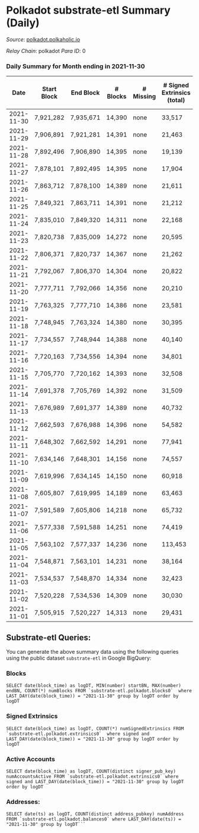 # Polkadot substrate-etl Summary (Daily)

_Source_: [polkadot.polkaholic.io](https://polkadot.polkaholic.io)

*Relay Chain*: polkadot
*Para ID*: 0



### Daily Summary for Month ending in 2021-11-30


| Date | Start Block | End Block | # Blocks | # Missing | # Signed Extrinsics (total) | # Active Accounts | # Addresses with Balances | # Events | # Transfers | # XCM Transfers In | # XCM Transfers Out |
| ---- | ----------- | --------- | -------- | --------- | --------------------------- | ----------------- | ------------------------- | -------- | ----------- | ------------------ | ------------------- |
| 2021-11-30 | 7,921,282 | 7,935,671 | 14,390 | none  | 33,517 | 16,366 | 756,624 | 380,587 | 35,880 ($513,990,196.08) |   |   |
| 2021-11-29 | 7,906,891 | 7,921,281 | 14,391 | none  | 21,463 | 9,283 |  | 277,890 | 21,580 ($580,423,497.83) |   |   |
| 2021-11-28 | 7,892,496 | 7,906,890 | 14,395 | none  | 19,139 | 8,182 |  | 254,465 | 19,379 ($320,725,088.52) |   |   |
| 2021-11-27 | 7,878,101 | 7,892,495 | 14,395 | none  | 17,904 | 7,638 |  | 238,862 | 17,954 ($223,525,503.56) |   |   |
| 2021-11-26 | 7,863,712 | 7,878,100 | 14,389 | none  | 21,611 | 9,148 |  | 269,741 | 22,124 ($413,380,604.11) |   |   |
| 2021-11-25 | 7,849,321 | 7,863,711 | 14,391 | none  | 21,212 | 9,280 |  | 268,263 | 20,369 ($742,570,180.13) |   |   |
| 2021-11-24 | 7,835,010 | 7,849,320 | 14,311 | none  | 22,168 | 10,070 |  | 275,653 | 21,944 ($571,855,483.99) |   |   |
| 2021-11-23 | 7,820,738 | 7,835,009 | 14,272 | none  | 20,595 | 9,214 |  | 260,944 | 20,037 ($292,099,344.95) |   |   |
| 2021-11-22 | 7,806,371 | 7,820,737 | 14,367 | none  | 21,262 | 9,714 |  | 273,325 | 20,769 ($471,081,544.95) |   |   |
| 2021-11-21 | 7,792,067 | 7,806,370 | 14,304 | none  | 20,822 | 9,195 |  | 267,133 | 19,749 ($206,586,536.85) |   |   |
| 2021-11-20 | 7,777,711 | 7,792,066 | 14,356 | none  | 20,210 | 8,921 |  | 258,614 | 18,992 ($195,047,620.83) |   |   |
| 2021-11-19 | 7,763,325 | 7,777,710 | 14,386 | none  | 23,581 | 10,169 |  | 286,110 | 22,622 ($671,667,051.39) |   |   |
| 2021-11-18 | 7,748,945 | 7,763,324 | 14,380 | none  | 30,395 | 13,535 |  | 358,537 | 28,879 ($575,512,457.00) |   |   |
| 2021-11-17 | 7,734,557 | 7,748,944 | 14,388 | none  | 40,140 |  |  | 468,642 | 40,994 ($599,868,166.99) |   |   |
| 2021-11-16 | 7,720,163 | 7,734,556 | 14,394 | none  | 34,801 | 14,211 |  | 410,366 | 35,494 ($1,006,076,587.40) |   |   |
| 2021-11-15 | 7,705,770 | 7,720,162 | 14,393 | none  | 32,508 | 13,133 |  | 397,417 | 31,366 ($1,056,502,934.98) |   |   |
| 2021-11-14 | 7,691,378 | 7,705,769 | 14,392 | none  | 31,509 | 12,868 |  | 380,423 | 30,316 ($455,608,121.77) |   |   |
| 2021-11-13 | 7,676,989 | 7,691,377 | 14,389 | none  | 40,732 | 16,643 |  | 475,866 | 40,331 ($2,285,235,766.27) |   |   |
| 2021-11-12 | 7,662,593 | 7,676,988 | 14,396 | none  | 54,582 | 20,656 |  | 592,099 | 53,477 ($1,187,579,762.96) |   |   |
| 2021-11-11 | 7,648,302 | 7,662,592 | 14,291 | none  | 77,941 | 31,266 |  | 798,206 | 77,888 ($4,798,006,655.59) |   |   |
| 2021-11-10 | 7,634,146 | 7,648,301 | 14,156 | none  | 74,557 | 30,004 |  | 779,373 | 75,908 ($1,521,839,922.94) |   |   |
| 2021-11-09 | 7,619,996 | 7,634,145 | 14,150 | none  | 60,918 | 24,620 |  | 644,717 | 61,701 ($1,217,931,213.70) |   |   |
| 2021-11-08 | 7,605,807 | 7,619,995 | 14,189 | none  | 63,463 | 26,534 |  | 691,401 | 64,867 ($920,647,010.32) |   |   |
| 2021-11-07 | 7,591,589 | 7,605,806 | 14,218 | none  | 65,732 | 27,503 |  | 712,418 | 66,472 ($631,647,994.75) |   |   |
| 2021-11-06 | 7,577,338 | 7,591,588 | 14,251 | none  | 74,419 | 31,883 |  | 792,155 | 74,186 ($857,689,517.70) |   |   |
| 2021-11-05 | 7,563,102 | 7,577,337 | 14,236 | none  | 113,453 | 50,609 |  | 1,176,132 | 113,005 ($1,436,390,531.01) |   |   |
| 2021-11-04 | 7,548,871 | 7,563,101 | 14,231 | none  | 38,164 | 17,136 |  | 276,472 | 35,496 ($836,775,913.21) |   |   |
| 2021-11-03 | 7,534,537 | 7,548,870 | 14,334 | none  | 32,423 | 15,031 |  | 230,433 | 31,840 ($655,104,875.80) |   |   |
| 2021-11-02 | 7,520,228 | 7,534,536 | 14,309 | none  | 30,030 | 14,429 |  | 221,144 | 30,368 ($911,391,732.71) |   |   |
| 2021-11-01 | 7,505,915 | 7,520,227 | 14,313 | none  | 29,431 | 14,515 |  | 218,541 | 28,999 ($770,323,045.71) |   |   |

## Substrate-etl Queries:
You can generate the above summary data using the following queries using the public dataset `substrate-etl` in Google BigQuery:


### Blocks
```
SELECT date(block_time) as logDT, MIN(number) startBN, MAX(number) endBN, COUNT(*) numBlocks FROM `substrate-etl.polkadot.blocks0`  where LAST_DAY(date(block_time)) = "2021-11-30" group by logDT order by logDT
```


### Signed Extrinsics
```
SELECT date(block_time) as logDT, COUNT(*) numSignedExtrinsics FROM `substrate-etl.polkadot.extrinsics0`  where signed and LAST_DAY(date(block_time)) = "2021-11-30" group by logDT order by logDT
```


### Active Accounts
```
SELECT date(block_time) as logDT, COUNT(distinct signer_pub_key) numAccountsActive FROM `substrate-etl.polkadot.extrinsics0` where signed and LAST_DAY(date(block_time)) = "2021-11-30" group by logDT order by logDT
```


### Addresses:
```
SELECT date(ts) as logDT, COUNT(distinct address_pubkey) numAddress FROM `substrate-etl.polkadot.balances0` where LAST_DAY(date(ts)) = "2021-11-30" group by logDT```


